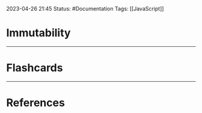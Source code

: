 2023-04-26 21:45
Status: #Documentation 
Tags: [[JavaScript]]

# Immutability





___
# Flashcards



---
# References
